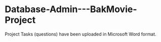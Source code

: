 # Database-Admin---BakMovie-Project 
Project Tasks (questions) have been uploaded in Microsoft Word format.

